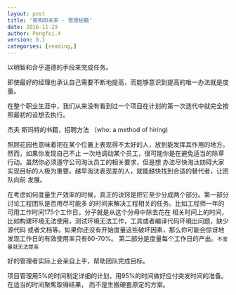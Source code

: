 ```yaml
---
layout: post
title: '架构即未来 - 管理秘籍'
date: 2016-11-29
author: Pengfei.X
version: 0.1
categories: [reading,]
---
```


以明智和合乎道德的手段来完成任务。

即使最好的经理也承认自己需要不断地提高，而能够意识到提高的唯一办法就是度量。

在整个职业生涯中，我们从来没有看到过一个项目在计划的第一次迭代中就完全按照最初的设想去执行。

杰夫 斯玛特的书籍，招聘方法 （who: a method of hiring)

照顾花园也意味着把在某个位置上表现得不太好的人，放到能发挥其作用的地方。然而，如果你发现自己不止
一次地调动某个员工，很可能你是在避免适当的除草行动。虽然你必须遵守公司淘汰员工的相关要求，但是想
办法尽快淘汰妨碍大家实现目标的人极为重要。越早淘汰表现差的人，就能越快找到合适的替代者，让团队向前
发展。

在考虑如何度量生产效率的时候，真正的诀窍是把它至少分成两个部分。第一部分讨论工程团队是否用尽可能多
的时间来解决工程相关的任务。比如工程师一年的可用工作时间175个工作日，分子就是从这个分母中除去花在
相关时间上的时间，比如构建环境无法使用，测试环境无法工作，工具或者编译代码环境出问题，缺少源代码
或者文档等。如果你还没有开始度量这些破坏因素，那么你可能会惊讶地发现工作日的有效使用率只有60-70%。
第二部分是度量每个工作日的产出。`不度量就无法提高`

好的管理者实际上会亲自上手，帮助团队完成目标。

项目管理用5%的时间制定详细的计划，用95%的时间做好应付突发时间的准备。在适当的时间聚焦取得结果，
而不是生搬硬套原定的方案。
